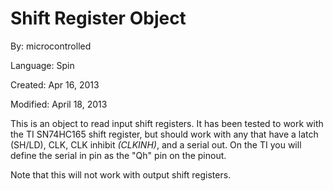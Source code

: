 # Shift Register Object

By: microcontrolled

Language: Spin

Created: Apr 16, 2013

Modified: April 18, 2013

This is an object to read input shift registers. It has been tested to work with the TI SN74HC165 shift register, but should work with any that have a latch (SH/LD), CLK, CLK inhibit _(CLKINH)_, and a serial out. On the TI you will define the serial in pin as the "Qh" pin on the pinout.

Note that this will not work with output shift registers.
